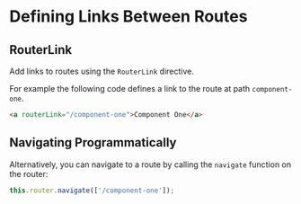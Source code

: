 # Defining Links Between Routes #

## RouterLink ##

Add links to routes using the `RouterLink` directive.

For example the following code defines a link to the route at path `component-one`.

```html
<a routerLink="/component-one">Component One</a>
```

## Navigating Programmatically ##

Alternatively, you can navigate to a route by calling the `navigate` function on the router:

```javascript
this.router.navigate(['/component-one']);
```
